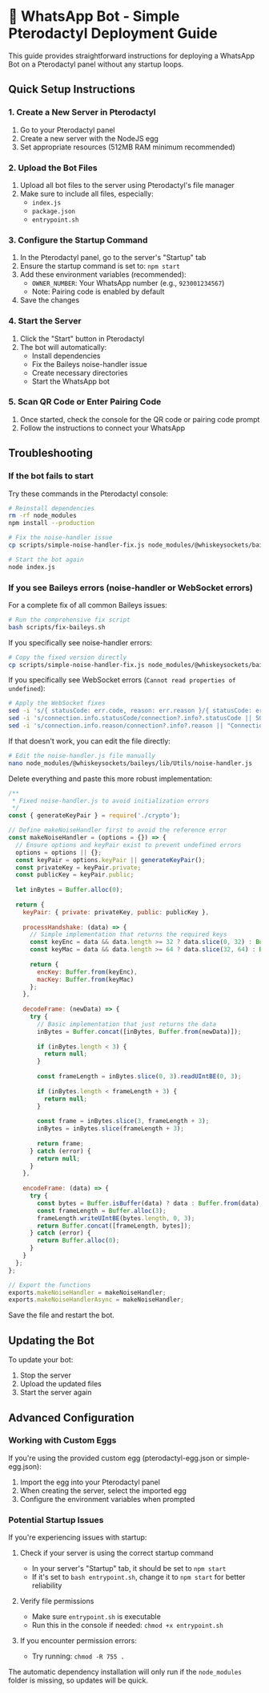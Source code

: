 # 🖤 WhatsApp Bot - Simple Pterodactyl Deployment Guide

This guide provides straightforward instructions for deploying a WhatsApp Bot on a Pterodactyl panel without any startup loops.

## Quick Setup Instructions

### 1. Create a New Server in Pterodactyl

1. Go to your Pterodactyl panel
2. Create a new server with the NodeJS egg
3. Set appropriate resources (512MB RAM minimum recommended)

### 2. Upload the Bot Files

1. Upload all bot files to the server using Pterodactyl's file manager
2. Make sure to include all files, especially:
   - `index.js`
   - `package.json`
   - `entrypoint.sh`

### 3. Configure the Startup Command

1. In the Pterodactyl panel, go to the server's "Startup" tab
2. Ensure the startup command is set to: `npm start`
3. Add these environment variables (recommended):
   - `OWNER_NUMBER`: Your WhatsApp number (e.g., `923001234567`)
   - Note: Pairing code is enabled by default
4. Save the changes

### 4. Start the Server

1. Click the "Start" button in Pterodactyl
2. The bot will automatically:
   - Install dependencies
   - Fix the Baileys noise-handler issue
   - Create necessary directories
   - Start the WhatsApp bot

### 5. Scan QR Code or Enter Pairing Code

1. Once started, check the console for the QR code or pairing code prompt
2. Follow the instructions to connect your WhatsApp

## Troubleshooting

### If the bot fails to start

Try these commands in the Pterodactyl console:

```bash
# Reinstall dependencies
rm -rf node_modules
npm install --production

# Fix the noise-handler issue
cp scripts/simple-noise-handler-fix.js node_modules/@whiskeysockets/baileys/lib/Utils/noise-handler.js

# Start the bot again
node index.js
```

### If you see Baileys errors (noise-handler or WebSocket errors)

For a complete fix of all common Baileys issues:

```bash
# Run the comprehensive fix script
bash scripts/fix-baileys.sh
```

If you specifically see noise-handler errors:

```bash
# Copy the fixed version directly
cp scripts/simple-noise-handler-fix.js node_modules/@whiskeysockets/baileys/lib/Utils/noise-handler.js
```

If you specifically see WebSocket errors (`Cannot read properties of undefined`):

```bash
# Apply the WebSocket fixes
sed -i 's/{ statusCode: err.code, reason: err.reason }/{ statusCode: err?.code || 0, reason: err?.reason || "Unknown" }/g' node_modules/@whiskeysockets/baileys/lib/Socket/socket.js
sed -i 's/connection.info.statusCode/connection?.info?.statusCode || 500/g' node_modules/@whiskeysockets/baileys/lib/Socket/socket.js
sed -i 's/connection.info.reason/connection?.info?.reason || "Connection ended"/g' node_modules/@whiskeysockets/baileys/lib/Socket/socket.js
```

If that doesn't work, you can edit the file directly:

```bash
# Edit the noise-handler.js file manually
nano node_modules/@whiskeysockets/baileys/lib/Utils/noise-handler.js
```

Delete everything and paste this more robust implementation:

```javascript
/**
 * Fixed noise-handler.js to avoid initialization errors
 */
const { generateKeyPair } = require('./crypto');

// Define makeNoiseHandler first to avoid the reference error
const makeNoiseHandler = (options = {}) => {
  // Ensure options and keyPair exist to prevent undefined errors
  options = options || {};
  const keyPair = options.keyPair || generateKeyPair();
  const privateKey = keyPair.private;
  const publicKey = keyPair.public;
  
  let inBytes = Buffer.alloc(0);
  
  return {
    keyPair: { private: privateKey, public: publicKey },
    
    processHandshake: (data) => {
      // Simple implementation that returns the required keys
      const keyEnc = data && data.length >= 32 ? data.slice(0, 32) : Buffer.alloc(32);
      const keyMac = data && data.length >= 64 ? data.slice(32, 64) : Buffer.alloc(32);
      
      return {
        encKey: Buffer.from(keyEnc),
        macKey: Buffer.from(keyMac)
      };
    },
    
    decodeFrame: (newData) => {
      try {
        // Basic implementation that just returns the data
        inBytes = Buffer.concat([inBytes, Buffer.from(newData)]);
        
        if (inBytes.length < 3) {
          return null;
        }
        
        const frameLength = inBytes.slice(0, 3).readUIntBE(0, 3);
        
        if (inBytes.length < frameLength + 3) {
          return null;
        }
        
        const frame = inBytes.slice(3, frameLength + 3);
        inBytes = inBytes.slice(frameLength + 3);
        
        return frame;
      } catch (error) {
        return null;
      }
    },
    
    encodeFrame: (data) => {
      try {
        const bytes = Buffer.isBuffer(data) ? data : Buffer.from(data);
        const frameLength = Buffer.alloc(3);
        frameLength.writeUIntBE(bytes.length, 0, 3);
        return Buffer.concat([frameLength, bytes]);
      } catch (error) {
        return Buffer.alloc(0);
      }
    }
  };
};

// Export the functions
exports.makeNoiseHandler = makeNoiseHandler;
exports.makeNoiseHandlerAsync = makeNoiseHandler;
```

Save the file and restart the bot.

## Updating the Bot

To update your bot:

1. Stop the server
2. Upload the updated files
3. Start the server again

## Advanced Configuration

### Working with Custom Eggs

If you're using the provided custom egg (pterodactyl-egg.json or simple-egg.json):

1. Import the egg into your Pterodactyl panel
2. When creating the server, select the imported egg
3. Configure the environment variables when prompted

### Potential Startup Issues

If you're experiencing issues with startup:

1. Check if your server is using the correct startup command
   - In your server's "Startup" tab, it should be set to `npm start`
   - If it's set to `bash entrypoint.sh`, change it to `npm start` for better reliability

2. Verify file permissions
   - Make sure `entrypoint.sh` is executable
   - Run this in the console if needed: `chmod +x entrypoint.sh`

3. If you encounter permission errors:
   - Try running: `chmod -R 755 .`

The automatic dependency installation will only run if the `node_modules` folder is missing, so updates will be quick.
